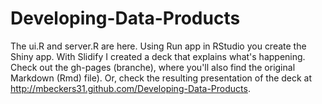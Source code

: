 # Developing-Data-Products
The ui.R and server.R are here. Using Run app in RStudio you create the Shiny app. 
With Slidify I created a deck that explains what's happening. Check out the gh-pages 
(branche), where you'll also find the original Markdown (Rmd) file). Or, check 
the resulting presentation of the deck at http://mbeckers31.github.com/Developing-Data-Products. 
